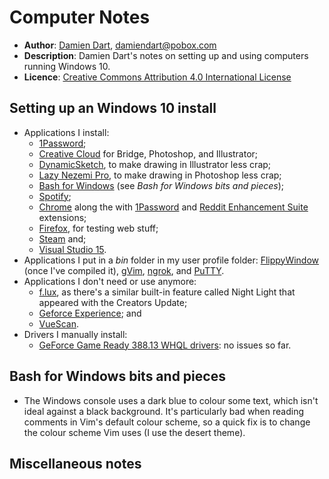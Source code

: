 Computer Notes
==============

  - **Author**: [Damien Dart][1], <damiendart@pobox.com>
  - **Description**: Damien Dart's notes on setting up and using
    computers running Windows 10.
  - **Licence**: [Creative Commons Attribution 4.0 International License][2]

[1]: <https://www.robotinaponcho.net/>
[2]: <http://creativecommons.org/licenses/by/4.0/>


Setting up an Windows 10 install
--------------------------------

  - Applications I install:
    - [1Password][3];
    - [Creative Cloud][4] for Bridge, Photoshop, and Illustrator;
    - [DynamicSketch][5], to make drawing in Illustrator less crap;
    - [Lazy Nezemi Pro][6], to make drawing in Photoshop less crap;
    - [Bash for Windows][7] (see _Bash for Windows bits and pieces_);
    - [Spotify][8];
    - [Chrome][9] along the with [1Password][10] and [Reddit Enhancement
      Suite][11] extensions;
    - [Firefox][12], for testing web stuff;
    - [Steam][13] and;
    - [Visual Studio 15][14].
  - Applications I put in a _bin_ folder in my user profile folder:
    [FlippyWindow][15] (once I've compiled it), [gVim][16],
    [ngrok][17], and [PuTTY][18].
  - Applications I don't need or use anymore:
    - [f.lux][19], as there's a similar built-in feature called Night
      Light that appeared with the Creators Update;
    - [Geforce Experience][20]; and
    - [VueScan][21].
  - Drivers I manually install:
    - [GeForce Game Ready 388.13 WHQL drivers][22]: no issues so far.

[3]: <https://1password.com/>
[4]: <http://www.adobe.com/uk/>
[5]: <https://astutegraphics.com/software/dynamicsketch/>
[6]: <https://lazynezumi.com/>
[7]: <https://msdn.microsoft.com/en-gb/commandline/wsl/install_guide>
[8]: <https://www.spotify.com/uk/>
[9]: <https://www.google.com/chrome/>
[10]: <https://agilebits.com/onepassword/extensions>
[11]: <https://redditenhancementsuite.com/>
[12]: <https://www.mozilla.org/en-GB/firefox/new/>
[13]: <http://store.steampowered.com/>
[14]: <https://www.visualstudio.com/>
[15]: <https://www.robotinaponcho.net/git/?p=flippywindow.git>
[16]: <https://vim.sourceforge.io/>
[17]: <https://ngrok.com/>
[18]: <http://www.chiark.greenend.org.uk/~sgtatham/putty/>
[19]: <https://justgetflux.com/>
[20]: <https://www.nvidia.co.uk/geforce/geforce-experience/>
[21]: <https://www.hamrick.com/>
[22]: <https://www.geforce.com/drivers>


Bash for Windows bits and pieces
--------------------------------

  - The Windows console uses a dark blue to colour some text, which
    isn't ideal against a black background. It's particularly bad when
    reading comments in Vim's default colour scheme, so a quick fix is
    to change the colour scheme Vim uses (I use the desert theme).


Miscellaneous notes
-------------------

